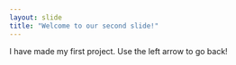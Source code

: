 ```yaml
---
layout: slide
title: "Welcome to our second slide!"
---
```

I have made my first project.
Use the left arrow to go back!

